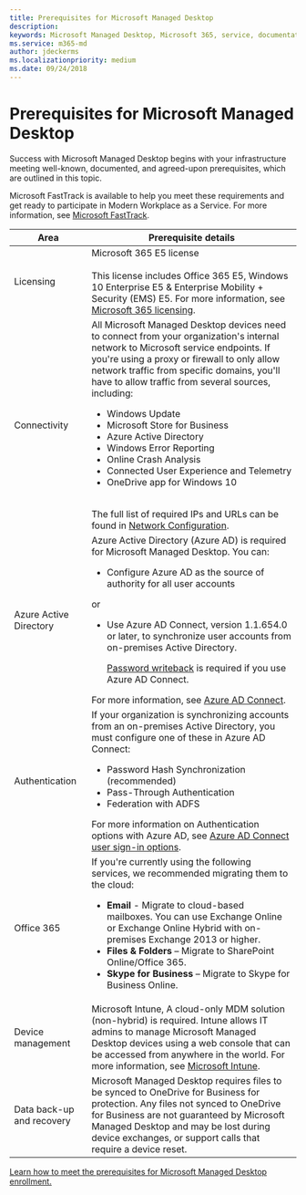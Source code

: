 ```yaml
---
title: Prerequisites for Microsoft Managed Desktop
description:  
keywords: Microsoft Managed Desktop, Microsoft 365, service, documentation
ms.service: m365-md
author: jdeckerms
ms.localizationpriority: medium
ms.date: 09/24/2018
---
```


# Prerequisites for Microsoft Managed Desktop

<!--This topic is the target for a "Learn more" link in the Admin Portal (aka.ms/prereq-azure); do not delete.-->
<!--from Prerequisites -->

Success with Microsoft Managed Desktop begins with your infrastructure meeting well-known, documented, and agreed-upon prerequisites, which are outlined in this topic.

Microsoft FastTrack is available to help you meet these requirements and get ready to participate in Modern Workplace as a Service. For more information, see [Microsoft FastTrack](https://fasttrack.microsoft.com/about). 


| Area | Prerequisite details |
| --- | --- |
| Licensing | Microsoft 365 E5 license<br><br>This license includes Office 365 E5, Windows 10 Enterprise E5 & Enterprise Mobility + Security (EMS) E5. For more information, see [Microsoft 365 licensing](https://www.microsoft.com/Licensing/product-licensing/microsoft-365-enterprise.aspx). |
| Connectivity |	All Microsoft Managed Desktop devices need to connect from your organization's internal network to Microsoft service endpoints. If you're using a proxy or firewall to only allow network traffic from specific domains, you'll have to allow traffic from several sources, including:<ul><li>Windows Update</li><li>Microsoft Store for Business</li><li>Azure Active Directory</li><li>Windows Error Reporting</li><li>Online Crash Analysis</li><li>Connected User Experience and Telemetry</li><li>OneDrive app for Windows 10</li></ul><br>The full list of required IPs and URLs can be found in [Network Configuration](../get-ready/network.md). |
| Azure Active Directory |	Azure Active Directory (Azure AD) is required for Microsoft Managed Desktop. You can:<ul><li>Configure Azure AD as the source of authority for all user accounts</li></ul>or<ul><li>Use Azure AD Connect, version 1.1.654.0 or later, to synchronize user accounts from on-premises Active Directory. <p> [Password writeback](https://docs.microsoft.com/azure/active-directory/authentication/howto-sspr-writeback) is required if you use Azure AD Connect.</li></ul> For more information, see [Azure AD Connect](https://docs.microsoft.com/azure/active-directory/connect/active-directory-aadconnect). |
| Authentication |	If your organization is synchronizing accounts from an on-premises Active Directory, you must configure one of these in Azure AD Connect:<ul><li>Password Hash Synchronization (recommended)</li><li>Pass-Through Authentication</li><li>Federation with ADFS</li></ul>For more information on Authentication options with Azure AD, see [Azure AD Connect user sign-in options](https://docs.microsoft.com/azure/active-directory/connect/active-directory-aadconnect-user-signin). |
| Office 365 |	If you're currently using the following services, we recommended migrating them to the cloud:<ul><li>**Email** - Migrate to cloud-based mailboxes. You can use Exchange Online or Exchange Online Hybrid with on-premises Exchange 2013 or higher.</li><li>**Files & Folders** – Migrate to SharePoint Online/Office 365.</li><li>**Skype for Business** – Migrate to Skype for Business Online.</li></ul> |
| Device management | Microsoft Intune, A cloud-only MDM solution (non-hybrid) is required. Intune allows IT admins to manage Microsoft Managed Desktop devices using a web console that can be accessed from anywhere in the world. For more information, see [Microsoft Intune](https://www.microsoft.com/cloud-platform/microsoft-intune). |
| Data back-up and recovery |	Microsoft Managed Desktop requires files to be synced to OneDrive for Business for protection. Any files not synced to OneDrive for Business are not guaranteed by Microsoft Managed Desktop and may be lost during device exchanges, or support calls that require a device reset.  |

[Learn how to meet the prerequisites for Microsoft Managed Desktop enrollment.](../get-ready/index.md)